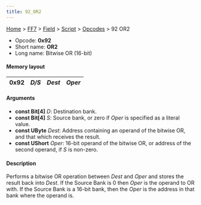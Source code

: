 ```yaml
---
title: 92_OR2
---
```


[Home](../../../../index.md) > [FF7](../../../../FF7.md) > [Field](../../../Field.md) > [Script](../../Script.md) > [Opcodes](../Opcodes.md) > 92 OR2

-   Opcode: **0x92**
-   Short name: **OR2**
-   Long name: Bitwise OR (16-bit)

#### Memory layout

| 0x92 | *D/S* | *Dest* | *Oper* |
|------|-------|--------|--------|

#### Arguments

-   **const Bit\[4\]** *D*: Destination bank.
-   **const Bit\[4\]** *S*: Source bank, or zero if *Oper* is specified as a literal value.
-   **const UByte** *Dest*: Address containing an operand of the bitwise OR, and that which receives the result.
-   **const UShort** *Oper*: 16-bit operand of the bitwise OR, or address of the second operand, if *S* is non-zero.

#### Description

Performs a bitwise OR operation between *Dest* and *Oper* and stores the result back into *Dest*. If the Source Bank is 0 then *Oper* is the operand to OR with. If the Source Bank is a 16-bit bank, then the *Oper* is the address in that bank where the operand is.
